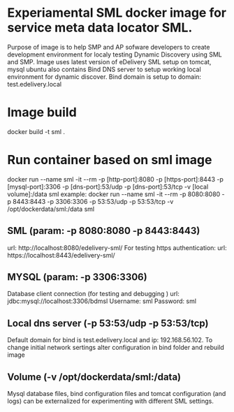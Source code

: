 # Experiamental SML docker image for service meta data locator SML.
Purpose of image is to help SMP and AP sofware developers to create development environment for localy testing Dynamic Discovery using SML and SMP.
Image uses latest version of eDelivery SML setup on tomcat, mysql ubuntu also contains Bind DNS server to setup working local environment for dynamic discover. 
Bind domain is setup to domain: test.edelivery.local

# Image build

docker build -t sml .

# Run container based on sml image
docker run --name sml -it --rm -p [http-port]:8080 -p [https-port]:8443 -p [mysql-port]:3306 -p [dns-port]:53/udp -p [dns-port]:53/tcp -v [local volume]:/data sml
example:
docker run --name sml -it --rm -p 8080:8080 -p 8443:8443 -p 3306:3306 -p 53:53/udp -p 53:53/tcp -v /opt/dockerdata/sml:/data sml

## SML (param: -p 8080:8080 -p 8443:8443)
url: http://localhost:8080/edelivery-sml/
For testing https authentication:
url: https://localhost:8443/edelivery-sml/

## MYSQL (param: -p 3306:3306)
Database client connection (for testing and debugging )
url: jdbc:mysql://localhost:3306/bdmsl
Username: sml
Password:  sml

## Local dns server (-p 53:53/udp -p 53:53/tcp)

Default domain for bind is test.edelivery.local and ip: 192.168.56.102. 
To change initial network sertings alter configuration in bind folder and rebuild image


## Volume (-v /opt/dockerdata/sml:/data)
Mysql database files, bind configuration files and tomcat configuration (and logs) can be externalized for experimenting with different SML settings.




